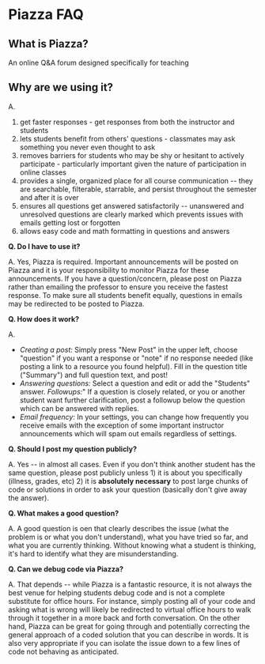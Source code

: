 # Piazza FAQ

## What is Piazza?

An online Q&A forum designed specifically for teaching

## Why are we using it?

A. 
1. get faster responses - get responses from both the instructor and students
2. lets students benefit from others' questions - classmates
   may ask something you never even thought to ask
3. removes barriers for students who may be shy or hesitant
   to actively participate - particularly important given the
   nature of participation in online classes
4. provides a single, organized place for all course
   communication -- they are searchable, filterable, starrable, and persist
   throughout the semester and after it is over
5. ensures all questions get answered satisfactorily -- unanswered
   and unresolved questions are clearly marked which prevents issues with emails
   getting lost or forgotten
6. allows easy code and math formatting in questions and answers

**Q. Do I have to use it?**

A. Yes, Piazza is required.  Important announcements will be posted
   on Piazza and it is your responsibility to monitor Piazza for these
   announcements.  If you have a question/concern, please post on Piazza
   rather than emailing the professor to ensure you receive the fastest response.
   To make sure all students benefit equally, questions in emails may be
   redirected to be posted to Piazza.

**Q. How does it work?**

A.
* *Creating a post:*  Simply press "New Post" in the upper left,
   choose "question" if you want a response or "note" if no response needed
   (like posting a link to a resource you found helpful).
   Fill in the question title ("Summary") and full question text, and post!
* *Answering questions:* Select a question and edit or add the "Students" answer.
   *Followups:*" If a question is closely related, or you or another student want further
   clarification, post a followup below the question which can be answered with replies.
* *Email frequency:* In your settings, you can change how frequently you receive emails
   with the exception of some important instructor announcements which will spam out emails
   regardless of settings.

**Q. Should I post my question publicly?**

A. Yes -- in almost all cases.  Even if you don't think another student
   has the same question, please post publicly unless 1) it is about you specifically
   (illness, grades, etc) 2) it is **absolutely necessary** to post large chunks of
   code or solutions in order to ask your question (basically don't give away the answer).

**Q. What makes a good question?**

A. A good question is oen that clearly describes the issue
   (what the problem is or what you don't understand), what you have tried so far,
   and what you are currently thinking.  Without knowing what a student is
   thinking, it's hard to identify what they are misunderstanding.

**Q. Can we debug code via Piazza?**

A. That depends -- while Piazza is a fantastic resource, it is not always the best
   venue for helping students debug code and is not a complete substitute for
   office hours.  For instance, simply posting all of your code and asking
   what is wrong will likely be redirected to virtual office hours to walk
   through it together in a more back and forth conversation.
   On the other hand, Piazza can be great for going
   through and potentially correcting the general approach of a coded
   solution that you can describe in words.  It is also very appropriate
   if you can isolate the issue down to a few lines of code not behaving
   as anticipated.
